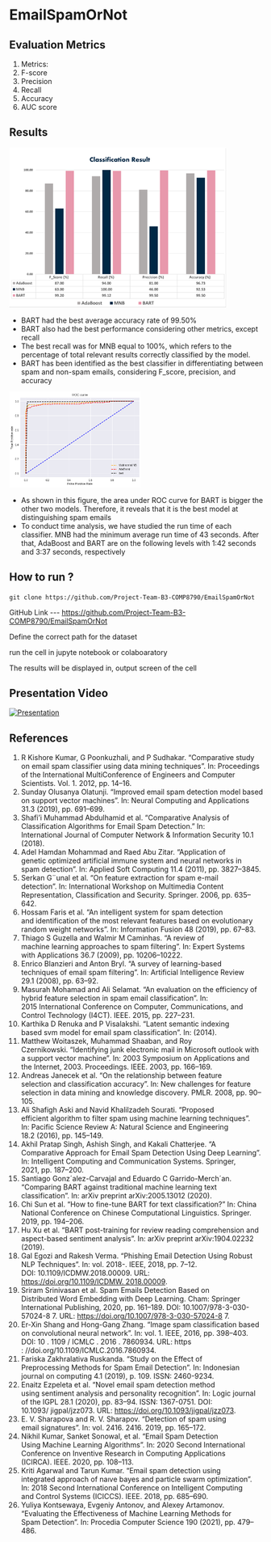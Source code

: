 # EmailSpamOrNot

## Evaluation Metrics
1. Metrics:
2. F-score
3. Precision
4. Recall
5. Accuracy
6. AUC score
 	 
## Results
![Results](Results.png)
- BART had the best average accuracy rate of 99.50%
- BART also had the best performance considering other metrics, except recall
- The best recall was for MNB equal to 100%, which refers to the percentage of total relevant results correctly classified by the model.
- BART has been identified as the best classifier in differentiating between spam and non-spam emails, considering F_score, precision, and accuracy

![ROC Areaa Curve](ROC.png)
- As shown in this figure, the area under ROC curve for  BART is bigger the other two models. Therefore, it reveals that it is the best model at distinguishing spam emails
- To conduct time analysis, we have studied the run time of each classifier. MNB had the minimum average run time of 43 seconds. After that, AdaBoost and BART are on the following levels with 1:42 seconds and 3:37 seconds, respectively



## How to run ?

```git clone https://github.com/Project-Team-B3-COMP8790/EmailSpamOrNot```

GitHub Link --- https://github.com/Project-Team-B3-COMP8790/EmailSpamOrNot

Define the correct path for the dataset

run the cell in jupyte notebook or colaboaratory

The results will be displayed in, output screen of the cell

## Presentation Video

[![Presentation](https://img.youtube.com/vi/W3Jw82xNQDw/0.jpg)](https://www.youtube.com/watch?v=W3Jw82xNQDw)

## References
1. R Kishore Kumar, G Poonkuzhali, and P Sudhakar. “Comparative study on email spam classifier using data mining techniques”. In: Proceedings of the International MultiConference of Engineers and Computer Scientists. Vol. 1. 2012, pp. 14–16.
2. Sunday Olusanya Olatunji. “Improved email spam detection model based on support vector machines”. In: Neural Computing and Applications 31.3 (2019), pp. 691–699.
3. Shafi’i Muhammad Abdulhamid et al. “Comparative Analysis of Classification Algorithms for Email Spam Detection.” In: International Journal of Computer Network & Information Security 10.1 (2018).
4. Adel Hamdan Mohammad and Raed Abu Zitar. “Application of genetic optimized artificial immune system and neural networks in spam detection”. In: Applied Soft Computing 11.4 (2011), pp. 3827–3845.
5. Serkan G¨unal et al. “On feature extraction for spam e-mail detection”. In: International Workshop on Multimedia Content Representation, Classification and Security. Springer. 2006, pp. 635–642.
6. Hossam Faris et al. “An intelligent system for spam detection and identification of the most relevant features based on evolutionary random weight networks”. In: Information Fusion 48 (2019), pp. 67–83.
7. Thiago S Guzella and Walmir M Caminhas. “A review of machine learning approaches to spam filtering”. In: Expert Systems with Applications 36.7 (2009), pp. 10206–10222.
8. Enrico Blanzieri and Anton Bryl. “A survey of learning-based techniques of email spam filtering”. In: Artificial Intelligence Review 29.1 (2008), pp. 63–92.
9. Masurah Mohamad and Ali Selamat. “An evaluation on the efficiency of hybrid feature selection in spam email classification”. In: 2015 International Conference on Computer, Communications, and Control Technology (I4CT). IEEE. 2015, pp. 227–231.
10. Karthika D Renuka and P Visalakshi. “Latent semantic indexing based svm model for email spam classification”. In: (2014).
11. Matthew Woitaszek, Muhammad Shaaban, and Roy Czernikowski. “Identifying junk electronic mail in Microsoft outlook with a support vector machine”. In: 2003 Symposium on Applications and the Internet, 2003. Proceedings. IEEE. 2003, pp. 166–169.
12. Andreas Janecek et al. “On the relationship between feature selection and classification accuracy”. In: New challenges for feature selection in data mining and knowledge discovery. PMLR. 2008, pp. 90–105.
13. Ali Shafigh Aski and Navid Khalilzadeh Sourati. “Proposed efficient algorithm to filter spam using machine learning techniques”. In: Pacific Science Review A: Natural Science and Engineering 18.2 (2016), pp. 145–149.
14. Akhil Pratap Singh, Ashish Singh, and Kakali Chatterjee. “A Comparative Approach for Email Spam Detection Using Deep Learning”. In: Intelligent Computing and Communication Systems. Springer, 2021, pp. 187–200.
15. Santiago Gonz´alez-Carvajal and Eduardo C Garrido-Merch´an. “Comparing BART against traditional machine learning text classification”. In: arXiv preprint arXiv:2005.13012 (2020).
16. Chi Sun et al. “How to fine-tune BART for text classification?” In: China National Conference on Chinese Computational Linguistics. Springer. 2019, pp. 194–206.
17. Hu Xu et al. “BART post-training for review reading comprehension and aspect-based sentiment analysis”. In: arXiv preprint arXiv:1904.02232 (2019).
18. Gal Egozi and Rakesh Verma. “Phishing Email Detection Using Robust NLP Techniques”. In: vol. 2018-. IEEE, 2018, pp. 7–12. DOI: 10.1109/ICDMW.2018.00009. URL: https://doi.org/10.1109/ICDMW. 2018.00009.
19. Sriram Srinivasan et al. Spam Emails Detection Based on Distributed Word Embedding with Deep Learning. Cham: Springer International Publishing, 2020, pp. 161–189. DOI: 10.1007/978-3-030-57024-8 7. URL: https://doi.org/10.1007/978-3-030-57024-8 7.
20. Er-Xin Shang and Hong-Gang Zhang. “Image spam classification based on convolutional neural network”. In: vol. 1. IEEE, 2016, pp. 398–403. DOI: 10 . 1109 / ICMLC . 2016 . 7860934. URL: https : //doi.org/10.1109/ICMLC.2016.7860934.
21. Fariska Zakhralativa Ruskanda. “Study on the Effect of Preprocessing Methods for Spam Email Detection”. In: Indonesian journal on computing 4.1 (2019), p. 109. ISSN: 2460-9234.
22. Enaitz Ezpeleta et al. “Novel email spam detection method using sentiment analysis and personality recognition”. In: Logic journal of the IGPL 28.1 (2020), pp. 83–94. ISSN: 1367-0751. DOI: 10.1093/ jigpal/jzz073. URL: https://doi.org/10.1093/jigpal/jzz073.
23. E. V. Sharapova and R. V. Sharapov. “Detection of spam using email signatures”. In: vol. 2416. 2416. 2019, pp. 165–172.
24. Nikhil Kumar, Sanket Sonowal, et al. “Email Spam Detection Using Machine Learning Algorithms”. In: 2020 Second International Conference on Inventive Research in Computing Applications (ICIRCA). IEEE. 2020, pp. 108–113.
25. Kriti Agarwal and Tarun Kumar. “Email spam detection using integrated approach of naıve bayes and particle swarm optimization”. In: 2018 Second International Conference on Intelligent Computing and Control Systems (ICICCS). IEEE. 2018, pp. 685–690. 
26. Yuliya Kontsewaya, Evgeniy Antonov, and Alexey Artamonov. “Evaluating the Effectiveness of Machine Learning Methods for Spam Detection”. In: Procedia Computer Science 190 (2021), pp. 479–486.
